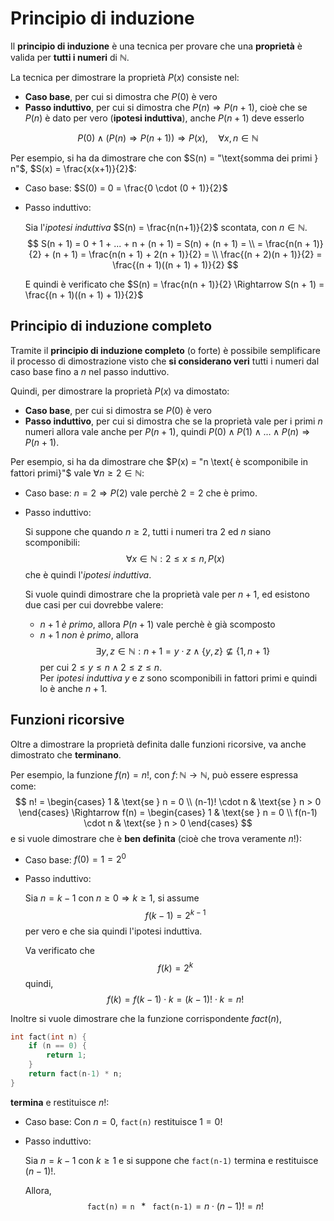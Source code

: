 # Principio di induzione

Il **principio di induzione** è una tecnica per provare che una **proprietà** è valida per **tutti i numeri** di $\mathbb{N}$.

La tecnica per dimostrare la proprietà $P(x)$ consiste nel:
- **Caso base**, per cui si dimostra che $P(0)$ è vero
- **Passo induttivo**, per cui si dimostra che $P(n) \Rightarrow P(n+1)$, cioè che se $P(n)$ è dato per vero (**ipotesi induttiva**), anche $P(n+1)$ deve esserlo

$$P(0) \land (P(n) \Rightarrow P(n+1)) \Rightarrow P(x), \hspace{1em} \forall x, n \in \mathbb{N}$$

Per esempio, si ha da dimostrare che con $S(n) = "\text{somma dei primi } n"$, $S(x) = \frac{x(x+1)}{2}$:
- Caso base: $S(0) = 0 = \frac{0 \cdot (0 + 1)}{2}$
- Passo induttivo:

	Sia l'_ipotesi induttiva_ $S(n) = \frac{n(n+1)}{2}$ scontata, con $n \in \mathbb{N}$.
$$
S(n + 1) = 0 + 1 + ... + n + (n + 1) = S(n) + (n + 1) = \\
= \frac{n(n + 1)}{2} + (n + 1) = \frac{n(n + 1) + 2(n + 1)}{2} = \\
\frac{(n + 2)(n + 1)}{2} = \frac{(n + 1)((n + 1) + 1)}{2}
$$

	E quindi è verificato che $S(n) = \frac{n(n + 1)}{2} \Rightarrow S(n + 1) = \frac{(n + 1)((n + 1) + 1)}{2}$

## Principio di induzione completo

Tramite il **principio di induzione completo** (o forte) è possibile semplificare il processo di dimostrazione visto che **si considerano veri** tutti i numeri dal caso base fino a $n$ nel passo induttivo.

Quindi, per dimostrare la proprietà $P(x)$ va dimostato:
- **Caso base**, per cui si dimostra se $P(0)$ è vero
- **Passo induttivo**, per cui si dimostra che se la proprietà vale per i primi $n$ numeri allora vale anche per $P(n+1)$, quindi $P(0) \land P(1) \land ... \land P(n) \Rightarrow P(n+1)$.

Per esempio, si ha da dimostrare che $P(x) = "n \text{ è scomponibile in fattori primi}"$ vale $\forall n \geq 2 \in \mathbb{N}$:
- Caso base: $n = 2 \Rightarrow P(2)$ vale perchè $2 = 2$ che è primo.
- Passo induttivo:

	Si suppone che quando $n \geq 2$, tutti i numeri tra $2$ ed $n$ siano scomponibili:
	$$\forall x \in \mathbb{N} : 2 \leq x \leq n, P(x)$$
	che è quindi l'_ipotesi induttiva_.

	Si vuole quindi dimostrare che la proprietà vale per $n + 1$, ed esistono due casi per cui dovrebbe valere:
	- $n + 1$ _è primo_, allora $P(n+1)$ vale perchè è già scomposto
	- $n + 1$ _non è primo_, allora
		$$\exists y, z \in \mathbb{N} : n + 1 = y \cdot z \land \{y, z\} \not\subseteq \{1, n+1\}$$
		per cui $2 \leq y \leq n \land 2 \leq z \leq n$. \
		Per _ipotesi induttiva_ $y$ e $z$ sono scomponibili in fattori primi e quindi lo è anche $n + 1$.

## Funzioni ricorsive

Oltre a dimostrare la proprietà definita dalle funzioni ricorsive, va anche dimostrato che **terminano**.

Per esempio, la funzione $f(n) = n!$, con $f\colon \mathbb{N} \to \mathbb{N}$, può essere espressa come:
$$
n! = \begin{cases}
1 & \text{se } n = 0 \\
(n-1)! \cdot n & \text{se } n > 0
\end{cases} \Rightarrow
f(n) = \begin{cases}
1 & \text{se } n = 0 \\
f(n-1) \cdot n & \text{se } n > 0
\end{cases}
$$
e si vuole dimostrare che è **ben definita** (cioè che trova veramente $n!$):
- Caso base: $f(0) = 1 = 2^0$
- Passo induttivo:

	Sia $n = k-1$ con $n \geq 0 \Rightarrow k \geq 1$, si assume
	$$f(k-1) = 2^{k-1}$$
	per vero e che sia quindi l'ipotesi induttiva.

	Va verificato che
	$$f(k) = 2^k$$
	quindi,
	$$f(k) = f(k-1) \cdot k = (k-1)! \cdot k = n!$$

Inoltre si vuole dimostrare che la funzione corrispondente $fact(n)$,
```c
int fact(int n) {
	if (n == 0) {
		return 1;
	}
	return fact(n-1) * n;
}
```
**termina** e restituisce $n!$:
- Caso base: Con $n = 0$, `fact(n)` restituisce $1 = 0!$
- Passo induttivo:

	Sia $n = k-1$ con $k \geq 1$ e si suppone che `fact(n-1)` termina e restituisce $(n - 1)!$.

	Allora,
	$$\texttt{fact(n)} = \texttt{n } \ast \texttt{ fact(n-1)} = n \cdot (n-1)! = n!$$
